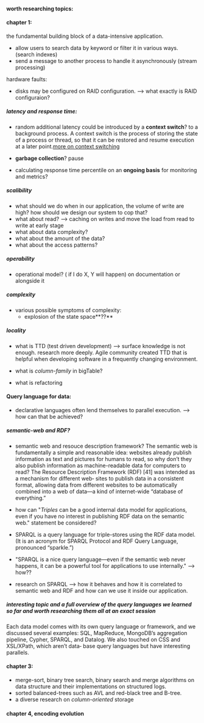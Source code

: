 #### worth researching topics:

#### chapter 1:

the fundamental building block of a data-intensive application.

- allow users to search data by keyword or filter it in various ways. (search indexes)
- send a message to another process to handle it asynchronously (stream processing)

hardware faults:

- disks may be configured on RAID configuration. --> what exactly is RAID configuraion?

##### latency and response time:

- random additional latency could be introduced by a **context switch**? to a background process.
  A context switch is the process of storing the state of a process or thread, so that it can be restored and resume execution at a later point.[more on context switching](https://www.techtarget.com/whatis/definition/context-switch)

- **garbage collection**? pause

- calculating response time percentile on an **ongoing basis** for monitoring and metrics?

##### scalibility

- what should we do when in our application, the volume of write are high? how should we design our system to cop that?
- what about read? --> caching on writes and move the load from read to write at early stage
- what about data complexity?
- what about the amount of the data?
- what about the access patterns?

##### operability

- operational model? ( if I do X, Y will happen) on documentation or alongside it

##### complexity

- various possible symptoms of complexity:
  - explosion of the state space**??**

##### locality

- what is TTD (test driven development) --> surface knowledge is not enough. research more deeply.
  Agile community created TTD that is helpful when developing software in a frequently changing environment.
- what is _column-family_ in bigTable?

- what is refactoring

#### Query language for data:

- declarative languages often lend themselves to parallel execution. --> how can that be achieved?

##### semantic-web and RDF?

- semantic web and resouce description framework?
  The semantic web is fundamentally a simple and reasonable idea: websites already publish information as text and pictures for humans to read, so why don’t they also publish information as machine-readable data for computers to read? The Resource Description Framework (RDF) [41] was intended as a mechanism for different web‐ sites to publish data in a consistent format, allowing data from different websites to be automatically combined into a web of data—a kind of internet-wide “database of everything.”

- how can "_Triples_ can be a good internal data model for applications, even if you have no interest in publishing RDF data on the semantic web." statement be considered?
- SPARQL is a query language for triple-stores using the RDF data model. (It is an acronym for SPARQL Protocol and RDF Query Language, pronounced “sparkle.”)

- "SPARQL is a nice query language—even if the semantic web never happens, it can be a powerful tool for applications to use internally." --> how??
- research on SPARQL --> how it behaves and how it is correlated to semantic web and RDF and how can we use it inside our application.

##### interesting topic and a full overview of the query languages we learned so far and worth researching them all at an exact session

Each data model comes with its own query language or framework, and we discussed several examples:
SQL, MapReduce, MongoDB’s aggregation pipeline, Cypher, SPARQL, and Datalog. We also touched on CSS and XSL/XPath,
which aren’t data‐ base query languages but have interesting parallels.

#### chapter 3:

- merge-sort, binary tree search, binary search and merge algorithms on data structure and their implementations on structured
  logs.
- sorted balanced-trees such as AVL and red-black tree and B-tree.
- a diverse research on _column-oriented_ storage

#### chapter 4, encoding evolution
